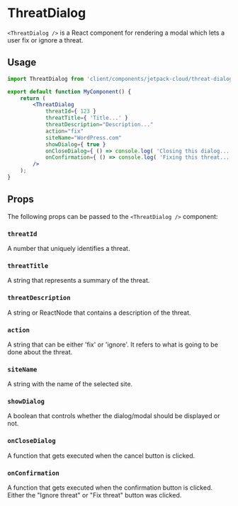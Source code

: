 # ThreatDialog

`<ThreatDialog />` is a React component for rendering a modal which lets a user fix or ignore a threat.

## Usage

```jsx
import ThreatDialog from 'client/components/jetpack-cloud/threat-dialog';

export default function MyComponent() {
	return (
		<ThreatDialog
			threatId={ 123 }
			threatTitle={ 'Title...' }
			threatDescription="Description..."
			action="fix"
			siteName="WordPress.com"
			showDialog={ true }
			onCloseDialog={ () => console.log( 'Closing this dialog...' ) }
			onConfirmation={ () => console.log( 'Fixing this threat...' ) }
		/>
	);
}
```

## Props

The following props can be passed to the `<ThreatDialog />` component:

### `threatId`

A number that uniquely identifies a threat.

### `threatTitle`

A string that represents a summary of the threat.

### `threatDescription`

A string or ReactNode that contains a description of the threat.

### `action`

A string that can be either 'fix' or 'ignore'. It refers to what is going to be done about the threat.

### `siteName`

A string with the name of the selected site.

### `showDialog`

A boolean that controls whether the dialog/modal should be displayed or not.

### `onCloseDialog`

A function that gets executed when the cancel button is clicked.

### `onConfirmation`

A function that gets executed when the confirmation button is clicked. Either the "Ignore threat" or "Fix threat" button was clicked.
